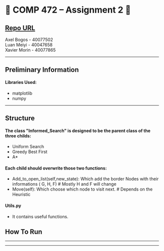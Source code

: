 # :beers: COMP 472 – Assignment 2 :tiger:

[Repo URL](https://github.com/AxelBogos/COMP472_A2) <br>
---

Axel Bogos - 40077502 <br>
Luan Meiyi - 40047658 <br>
Xavier Morin - 40077865

---

## Preliminary Information



#### Libraries Used:
* matplotlib
* numpy

---
## Structure
#### The class "Informed_Search" is designed to be the parent class of the three childs:
* Uniform Search
* Greedy Best First
* A*
  
#### Each child should overwrite those two functions:
* Add_to_open_list(self,new_state):
  Which add the border Nodes with their informations ( G, H, F) # Mostly H and F will change
* Move(self):
  Which choose which node to visit next. # Depends on the Heuristic

#### Utils.py
 * It contains useful functions.
## How To Run 

---


---
